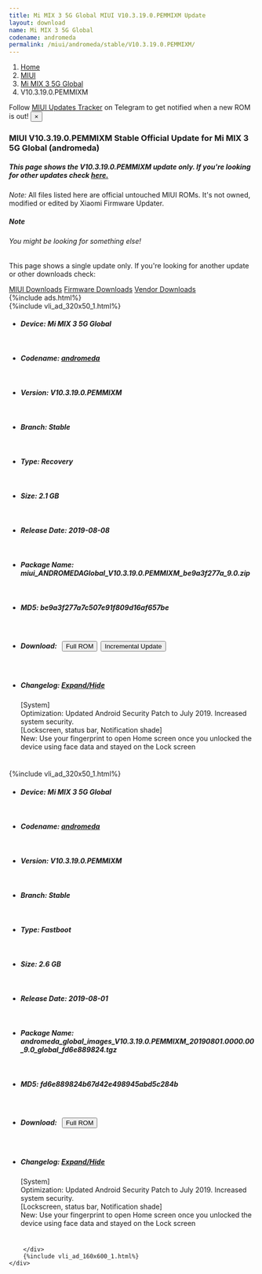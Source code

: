 ```yaml
---
title: Mi MIX 3 5G Global MIUI V10.3.19.0.PEMMIXM Update
layout: download
name: Mi MIX 3 5G Global
codename: andromeda
permalink: /miui/andromeda/stable/V10.3.19.0.PEMMIXM/
---
```

<nav aria-label="breadcrumb">
    <ol class="breadcrumb">
        <li class="breadcrumb-item"><a href="/">Home</a></li>
        <li class="breadcrumb-item"><a href="/miui/">MIUI</a></li>
        <li class="breadcrumb-item"><a href="/miui/andromeda/">Mi MIX 3 5G Global</a></li>
        <li class="breadcrumb-item active" aria-current="page">V10.3.19.0.PEMMIXM</li>
    </ol>
</nav>
<div class="alert alert-primary alert-dismissible fade show" role="alert">
    Follow <a href="https://t.me/MIUIUpdatesTracker" class="alert-link">MIUI Updates Tracker</a> on Telegram to get
    notified when a new ROM is out!
    <button type="button" class="close" data-dismiss="alert" aria-label="Close">
        <span aria-hidden="true">&times;</span>
    </button>
</div>
<div class="col-12 mx-auto">
    <h3 class="title bg-light p-2 rounded">MIUI V10.3.19.0.PEMMIXM Stable Official Update for Mi MIX 3 5G Global (andromeda)</h3>
    <h5>This page shows the V10.3.19.0.PEMMIXM update only. If you're looking for other updates check
        <a href="/miui/andromeda/">here.</a></h5>
    <p><i>Note: </i>All files listed here are official untouched MIUI ROMs.
        It's not owned, modified or edited by Xiaomi Firmware Updater.</p>
    <div class="card">
        <div class="card-body">
            <h5 class="card-title">Note</h5>
            <h6 class="card-subtitle mb-2 text-muted">You might be looking for something else!</h6>
            <p class="card-text">This page shows a single update only.
                If you're looking for another update or other downloads check:</p>
            <a href="/miui/" class="card-link">MIUI Downloads</a>
            <a href="/firmware/" class="card-link">Firmware Downloads</a>
            <a href="/vendor/" class="card-link">Vendor Downloads</a>
        </div>
    </div>
    {%include ads.html%}
    <div class="row justify-content-center">
        <div class="col-10" id="downloads">
                    <div class="card card-body">
            {%include vli_ad_320x50_1.html%}
            <ul class="list-unstyled">
                <li style="padding-bottom: 10px;">
                    <h5><b>Device: </b>Mi MIX 3 5G Global</h5>
                </li>
                <li style="padding-bottom: 10px;">
                    <h5><b>Codename: </b> <a href="/miui/andromeda/" target="_blank">andromeda</a> </h5>
                </li>
                <li style="padding-bottom: 10px;">
                    <h5><b>Version: </b>V10.3.19.0.PEMMIXM</h5>
                </li>
                <li style="padding-bottom: 10px;">
                    <h5><b>Branch: </b>Stable</h5>
                </li>
                <li style="padding-bottom: 10px;">
                    <h5><b>Type: </b>Recovery</h5>
                </li>
                <li style="padding-bottom: 10px;">
                    <h5><b>Size: </b>2.1 GB</h5>
                </li>
                <li style="padding-bottom: 10px;">
                    <h5><b>Release Date: </b>2019-08-08</h5>
                </li>
                <li style="padding-bottom: 10px;">
                    <h5><b>Package Name: </b><span id="filename" class="text-dark">miui_ANDROMEDAGlobal_V10.3.19.0.PEMMIXM_be9a3f277a_9.0.zip</span></h5>
                </li>
                <li style="padding-bottom: 10px;">
                    <h5><b>MD5: </b><span id="md5" class="text-muted">be9a3f277a7c507e91f809d16af657be</span></h5>
                </li>
                <li style="padding-bottom: 10px;">
                    <h5><b>Download: </b><button type="button" id="download" class="btn btn-primary" style="margin: 7px;"
                            onclick="window.open('https://bigota.d.miui.com/V10.3.19.0.PEMMIXM/miui_ANDROMEDAGlobal_V10.3.19.0.PEMMIXM_be9a3f277a_9.0.zip', '_blank');"><i class="fa fa-download"></i> Full ROM</button><button type="button" id="incremental_download" class="btn btn-warning" onclick="window.open('https://bigota.d.miui.com/V10.3.19.0.PEMMIXM/miui-blockota-andromeda_global-V10.3.18.0.PEMMIXM-V10.3.19.0.PEMMIXM-35107d2fa3-9.0.zip', '_blank');"><i class="fa fa-download"></i> Incremental Update</button></h5>
                </li>
                <li style="padding-bottom: 10px;">
                    <h5><b>Changelog: </b><a href="#andromeda_1_changelog" data-toggle="collapse" role="button"
                            aria-expanded="false" aria-controls="andromeda_1_changelog"> <i class="fa fa-arrow-down"
                                aria-hidden="true"></i> Expand/Hide</a></h5>
                    <div class="collapse" id="andromeda_1_changelog">
                        <p id="changelog_text">[System]<br>Optimization: Updated Android Security Patch to July 2019. Increased system security.<br>[Lockscreen, status bar, Notification shade]<br>New: Use your fingerprint to open Home screen once you unlocked the device using face data and stayed on the Lock screen</p>
                    </div>
                </li>
            </ul>
        </div>
        <div class="card card-body">
            {%include vli_ad_320x50_1.html%}
            <ul class="list-unstyled">
                <li style="padding-bottom: 10px;">
                    <h5><b>Device: </b>Mi MIX 3 5G Global</h5>
                </li>
                <li style="padding-bottom: 10px;">
                    <h5><b>Codename: </b> <a href="/miui/andromeda/" target="_blank">andromeda</a> </h5>
                </li>
                <li style="padding-bottom: 10px;">
                    <h5><b>Version: </b>V10.3.19.0.PEMMIXM</h5>
                </li>
                <li style="padding-bottom: 10px;">
                    <h5><b>Branch: </b>Stable</h5>
                </li>
                <li style="padding-bottom: 10px;">
                    <h5><b>Type: </b>Fastboot</h5>
                </li>
                <li style="padding-bottom: 10px;">
                    <h5><b>Size: </b>2.6 GB</h5>
                </li>
                <li style="padding-bottom: 10px;">
                    <h5><b>Release Date: </b>2019-08-01</h5>
                </li>
                <li style="padding-bottom: 10px;">
                    <h5><b>Package Name: </b><span id="filename" class="text-dark">andromeda_global_images_V10.3.19.0.PEMMIXM_20190801.0000.00_9.0_global_fd6e889824.tgz</span></h5>
                </li>
                <li style="padding-bottom: 10px;">
                    <h5><b>MD5: </b><span id="md5" class="text-muted">fd6e889824b67d42e498945abd5c284b</span></h5>
                </li>
                <li style="padding-bottom: 10px;">
                    <h5><b>Download: </b><button type="button" id="download" class="btn btn-primary" style="margin: 7px;"
                            onclick="window.open('https://bigota.d.miui.com/V10.3.19.0.PEMMIXM/andromeda_global_images_V10.3.19.0.PEMMIXM_20190801.0000.00_9.0_global_fd6e889824.tgz', '_blank');"><i class="fa fa-download"></i> Full ROM</button></h5>
                </li>
                <li style="padding-bottom: 10px;">
                    <h5><b>Changelog: </b><a href="#andromeda_2_changelog" data-toggle="collapse" role="button"
                            aria-expanded="false" aria-controls="andromeda_2_changelog"> <i class="fa fa-arrow-down"
                                aria-hidden="true"></i> Expand/Hide</a></h5>
                    <div class="collapse" id="andromeda_2_changelog">
                        <p id="changelog_text">[System]<br>Optimization: Updated Android Security Patch to July 2019. Increased system security.<br>[Lockscreen, status bar, Notification shade]<br>New: Use your fingerprint to open Home screen once you unlocked the device using face data and stayed on the Lock screen</p>
                    </div>
                </li>
            </ul>
        </div>

        </div>
        {%include vli_ad_160x600_1.html%}
    </div>
</div>

